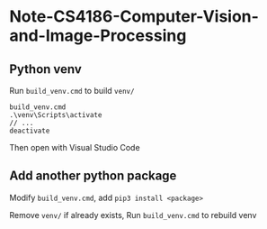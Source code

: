 # Note-CS4186-Computer-Vision-and-Image-Processing

## Python venv

Run `build_venv.cmd` to build `venv/`

```
build_venv.cmd
.\venv\Scripts\activate
// ...
deactivate
```

Then open with Visual Studio Code

## Add another python package

Modify `build_venv.cmd`, add `pip3 install <package>`

Remove `venv/` if already exists, Run `build_venv.cmd` to rebuild venv

